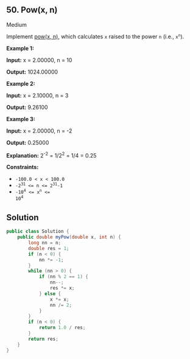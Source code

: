 ## 50\. Pow(x, n)

Medium

Implement [pow(x, n)](http://www.cplusplus.com/reference/valarray/pow/), which calculates `x` raised to the power `n` (i.e., <code>x<sup>n</sup></code>).

**Example 1:**

**Input:** x = 2.00000, n = 10

**Output:** 1024.00000 

**Example 2:**

**Input:** x = 2.10000, n = 3

**Output:** 9.26100 

**Example 3:**

**Input:** x = 2.00000, n = -2

**Output:** 0.25000

**Explanation:** 2<sup>\-2</sup> = 1/2<sup>2</sup> = 1/4 = 0.25 

**Constraints:**

*   `-100.0 < x < 100.0`
*   <code>-2<sup>31</sup> <= n <= 2<sup>31</sup>-1</code>
*   <code>-10<sup>4</sup> <= x<sup>n</sup> <= 10<sup>4</sup></code>

## Solution

```java
public class Solution {
    public double myPow(double x, int n) {
        long nn = n;
        double res = 1;
        if (n < 0) {
            nn *= -1;
        }
        while (nn > 0) {
            if (nn % 2 == 1) {
                nn--;
                res *= x;
            } else {
                x *= x;
                nn /= 2;
            }
        }
        if (n < 0) {
            return 1.0 / res;
        }
        return res;
    }
}
```